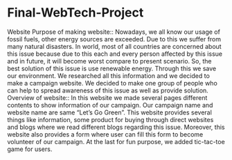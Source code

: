 # Final-WebTech-Project
Website
Purpose of making website::
Nowadays, we all know our usage of fossil fuels, other energy sources are exceeded. Due to this we suffer from many natural disasters. In world, most of all countries are concerned about this issue because due to this each and every person affected by this issue and in future, it will become worst compare to present scenario.
So, the best solution of this issue is use renewable energy. Through this we save our environment. 
We researched all this information and we decided to make a campaign website. We decided to make one group of people who can help to spread awareness of this issue as well as provide solution.
Overview of website::
In this website we made several pages different contents to show information of our campaign. Our campaign name and website name are same “Let’s Go Green”. This website provides several things like information, some product for buying through direct websites and blogs where we read different blogs regarding this issue. Moreover, this website also provides a form where user can fill this form to become volunteer of our campaign. At the last for fun purpose, we added tic-tac-toe game for users. 

